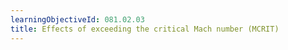 ```yaml
---
learningObjectiveId: 081.02.03
title: Effects of exceeding the critical Mach number (MCRIT)
---
```



